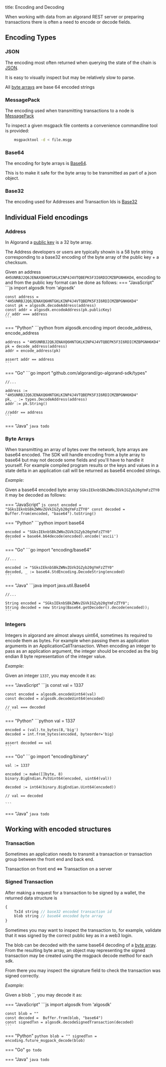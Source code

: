 title: Encoding and Decoding

When working with data from an algorand REST server or preparing transactions there is often a need to encode or decode fields. 


## Encoding Types

### JSON

The encoding most often returned when querying the state of the chain is [JSON](https://www.json.org/json-en.html).

It is easy to visually inspect but may be relatively slow to parse.

All [byte arrays](#byte-arrays) are base 64 encoded strings

### MessagePack

The encoding used when transmitting transactions to a node is [MessagePack](https://msgpack.org/index.html)

To inspect a given msgpack file contents a convenience commandline tool is provided:

```sh
    msgpacktool -d < file.msgp
```

### Base64

The encoding for byte arrays is [Base64](https://en.wikipedia.org/wiki/Base64).

This is to make it safe for the byte array to be transmitted as part of a json object.

### Base32

The encoding used for Addresses and Transaction Ids is [Base32](https://en.wikipedia.org/wiki/Base32)



## Individual Field encodings

### Address

In Algorand a [public key](./accounts/#transformation-public-key-to-algorand-address) is a 32 byte array. 

The Address developers or users are typically showin is a 58 byte string corresponding to a base32 encoding of the byte array of the public key + a checksum.

Given an address `4H5UNRBJ2Q6JENAXQ6HNTGKLKINP4J4VTQBEPK5F3I6RDICMZBPGNH6KD4`, encoding to and from the public key format can be done as follows:
=== "JavaScript"
    ```js
    import algosdk from 'algosdk'

    const address = "4H5UNRBJ2Q6JENAXQ6HNTGKLKINP4J4VTQBEPK5F3I6RDICMZBPGNH6KD4"
    const pk = algosdk.decodeAddress(address)
    const addr = algosdk.encodeAddress(pk.publicKey)
    // addr === address
    ```

=== "Python"
    ```python
    from algosdk.encoding import decode_address, encode_address

    address = "4H5UNRBJ2Q6JENAXQ6HNTGKLKINP4J4VTQBEPK5F3I6RDICMZBPGNH6KD4"
    pk = decode_address(address)
    addr = encode_address(pk)

    assert addr == address
    ```

=== "Go"
    ```go
    import "github.com/algorand/go-algorand-sdk/types"

    //...

    address := "4H5UNRBJ2Q6JENAXQ6HNTGKLKINP4J4VTQBEPK5F3I6RDICMZBPGNH6KD4"
    pk, _ := types.DecodeAddress(address)
    addr := pk.String()
    
    //addr == address
    ```

=== "Java"
    ```java
    todo
    ```

### Byte Arrays

When transmitting an array of bytes over the network, byte arrays are base64 encoded.  The SDK will handle encoding from a byte array to base64 but may not decode some fields and you'll have to handle it yourself. For example compiled program results or the keys and values in a state delta in an application call will be returned as base64 encoded strings.

*Example:*

Given a base64 encoded byte array `SGksIEknbSBkZWNvZGVkIGZyb20gYmFzZTY0` it may be decoded as follows:

=== "JavaScript"
    ```js
    const encoded = "SGksIEknbSBkZWNvZGVkIGZyb20gYmFzZTY0"
    const decoded = Buffer.from(encoded, "base64").toString()
    ```

=== "Python"
    ```python
    import base64

    encoded = "SGksIEknbSBkZWNvZGVkIGZyb20gYmFzZTY0"
    decoded = base64.b64decode(encoded).encode('ascii')
    ```

=== "Go"
    ```go
    import "encoding/base64"

    //...

    encoded := "SGksIEknbSBkZWNvZGVkIGZyb20gYmFzZTY0"
    decoded, _ := base64.StdEncoding.DecodeString(encoded)
    ```

=== "Java"
    ```java
    import java.util.Base64

    //...

    String encoded = "SGksIEknbSBkZWNvZGVkIGZyb20gYmFzZTY0";
    String decoded = new String(Base64.getDecoder().decode(encoded));
    ```

### Integers

Integers in algorand are almost always uint64, sometimes its required to encode them as bytes. For example when passing them as application arguments in an ApplicationCallTransaction. When encoding an integer to pass as an application argument, the integer should be encoded as the big endian 8 byte representation of the integer value.

*Example:*

Given an integer `1337`, you may encode it as:

=== "JavaScript"
    ```js
    const val = 1337

    const encoded = algosdk.encodeUint64(val)
    const decoded = algosdk.decodeUint64(encoded)

    // val === decoded
    ```

=== "Python"
    ```python
    val = 1337

    encoded = (val).to_bytes(8,'big')
    decoded = int.from_bytes(encoded, byteorder='big)

    assert decoded == val
    ```

=== "Go"
    ```go
    import "encoding/binary"

    val := 1337

    encoded := make([]byte, 8)
    binary.BigEndian.PutUint64(encoded, uint64(val)) 

    decoded := int64(binary.BigEndian.Uint64(encoded))

    // val == decoded

    ```

=== "Java"
    ```java
    todo
    ```


## Working with encoded structures

### Transaction

Sometimes an application needs to transmit a transaction or transaction group between the front end and back end.

Transaction on front end <=> Transaction on a server

### Signed Transaction

After making a request for a transaction to be signed by a wallet, the returned data structure is 

```ts
{
    TxId string // base32 encoded transaction id
    blob string // base64 encoded byte array
}
```

Sometimes you may want to inspect the transaction to, for example, validate that it was signed by the correct public key as in a web3 login.

The blob can be decoded with the same base64 decoding of a [byte array](#byte-arrays).  From the resulting byte array, an object may representing the signed transaction may be created using the msgpack decode method for each sdk.

From there you may inspect the signature field to check the transaction was signed correctly.

*Example:*

Given a blob ``, you may decode it as:

=== "JavaScript"
    ```js
    import algosdk from 'algosdk'

    const blob = ""
    const decoded =  Buffer.from(blob, "base64")
    const signedTxn = algosdk.decodeSignedTransaction(decoded)
    ```

=== "Python"
    ```python
    blob = ""
    signedTxn = encoding.future_msgpack_decode(blob)
    ```

=== "Go"
    ```go
    todo
    ```

=== "Java"
    ```java
    todo
    ```